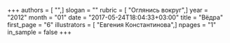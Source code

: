 +++
authors = [ "",]
slogan = ""
rubric = [ "Оглянись вокруг",]
year = "2012"
month = "01"
date = "2017-05-24T18:04:33+03:00"
title = "Вёдра"
first_page = "6"
illustrators = [ "Евгения Константинова",]
npages = "1"
in_sample = false
+++
